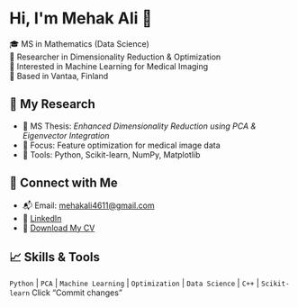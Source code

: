 # Hi, I'm Mehak Ali 👋
🎓 MS in Mathematics (Data Science)  
🔬 Researcher in Dimensionality Reduction & Optimization  
🧠 Interested in Machine Learning for Medical Imaging  
📍 Based in Vantaa, Finland  

## 🧪 My Research
- 📄 MS Thesis: *Enhanced Dimensionality Reduction using PCA & Eigenvector Integration*
- 🧠 Focus: Feature optimization for medical image data
- 🔧 Tools: Python, Scikit-learn, NumPy, Matplotlib

## 🔗 Connect with Me
- 📬 Email: mehakali4611@gmail.com  
- 🔗 [LinkedIn](https://www.linkedin.com/in/YOUR-ID)  
- 📄 [Download My CV](https://your-cv-link.com)

## 📈 Skills & Tools
`Python` | `PCA` | `Machine Learning` | `Optimization` | `Data Science` | `C++` | `Scikit-learn`
Click “Commit changes”

